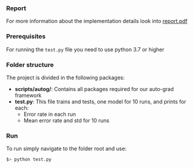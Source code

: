 ### Report
For more information about the implementation details look into [report.pdf](report.pdf)

### Prerequisites
For running the `test.py` file you need to use python 3.7 or higher

### Folder structure

The project is divided in the following packages:
* **scripts/autog/**: Contains all packages required for our auto-grad framework
* **test.py**: This file trains and tests, one model for 10 runs, and prints for each:
  * Error rate in each run
  * Mean error rate and std for 10 runs

### Run
To run simply navigate to the folder root and use:
```bash
$> python test.py
```
